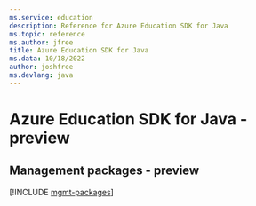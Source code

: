 ```yaml
---
ms.service: education
description: Reference for Azure Education SDK for Java
ms.topic: reference
ms.author: jfree
title: Azure Education SDK for Java
ms.data: 10/18/2022
author: joshfree
ms.devlang: java
---
```

# Azure Education SDK for Java - preview

## Management packages - preview
[!INCLUDE [mgmt-packages](education-mgmt-index.md)]